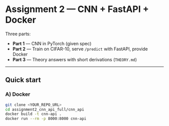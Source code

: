 # Assignment 2 — CNN + FastAPI + Docker

Three parts:

- **Part 1** — CNN in PyTorch (given spec)  
- **Part 2** — Train on CIFAR-10, serve `/predict` with FastAPI, provide Docker  
- **Part 3** — Theory answers with short derivations (`THEORY.md`)

---

## Quick start

### A) Docker

```bash
git clone <YOUR_REPO_URL>
cd assignment2_cnn_api_full/cnn_api
docker build -t cnn-api .
docker run --rm -p 8000:8000 cnn-api
